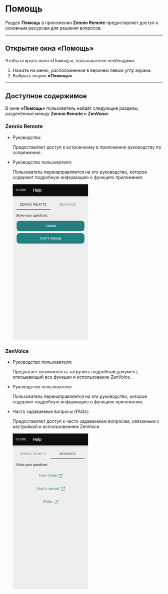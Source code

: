 # Помощь

Раздел **Помощь** в приложении **Zennio Remote** предоставляет доступ к основным ресурсам для решения вопросов.

------

## Открытие окна «Помощь»

Чтобы открыть окно «Помощь», пользователю необходимо:

1. Нажать на меню, расположенное в верхнем левом углу экрана.
2. Выбрать опцию **«Помощь»**.

------

## Доступное содержимое

В окне **«Помощь»** пользователь найдёт следующие разделы, разделённые между **Zennio Remote** и **ZenVoice**:

### Zennio Remote

- Руководство:

  Предоставляет доступ к встроенному в приложение руководству по сопряжению.

- Руководство пользователя:

  Пользователь перенаправляется на это руководство, которое содержит подробную информацию о функциях приложения.

  <img src="../images/help_zr-655c03cc0f08072c99957b4f25e3685a.png" alt="help_zr-655c03cc0f08072c99957b4f25e3685a.png" style="zoom: 67%;" />

### ZenVoice

- Руководство пользователя:

  Предлагает возможность загрузить подробный документ, описывающий все функции и использование ZenVoice.

- Руководство пользователя:

  Пользователь перенаправляется на это руководство, которое содержит подробную информацию о функциях приложения.

- Часто задаваемые вопросы (FAQs):

  Предоставляет доступ к часто задаваемым вопросам, связанным с настройкой и использованием ZenVoice.

  <img src="../images/help_zv-fe48861faf4024858f7f638eb0bc4c96.png" alt="help_zv-fe48861faf4024858f7f638eb0bc4c96" style="zoom:67%;" />

